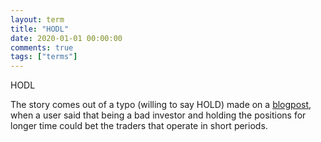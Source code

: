 ```yaml
---
layout: term
title: "HODL"
date: 2020-01-01 00:00:00
comments: true
tags: ["terms"]
---
```


HODL

The story comes out of a typo (willing to say HOLD) made on a [blogpost](https://bitcointalk.org/index.php?topic=375643.0), when a user said that being a bad investor and holding the positions for longer time could bet the traders that operate in short periods.
